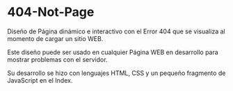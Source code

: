 # 404-Not-Page
Diseño de Página dinámico e interactivo con el Error 404 que se visualiza al momento de cargar un sitio WEB.

Este diseño puede ser usado en cualquier Página WEB en desarrollo para mostrar problemas con el servidor.

Su desarrollo se hizo con lenguajes HTML, CSS y un pequeño fragmento de JavaScript en el Index.

